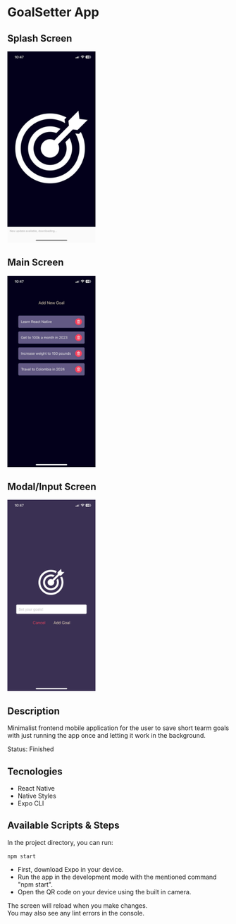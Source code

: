 # GoalSetter App


## Splash Screen

<img src="./assets/splash-screen.jpg" width="200px">

## Main Screen

<img src="./assets/main-screen.jpg" width="200px">

## Modal/Input Screen

<img src="./assets/input-screen.jpg" width="200px">

## Description

Minimalist frontend mobile application for the user to save short tearm goals with
just running the app once and letting it work in the background.

Status: Finished  

## Tecnologies

<ul> 
    <li> React Native </li>
    <li> Native Styles </li>
    <li> Expo CLI </li>
</ul>

## Available Scripts & Steps

In the project directory, you can run:

```
npm start
```

- First, download Expo in your device.
- Run the app in the development mode with the mentioned command "npm start".
- Open the QR code on your device using the built in camera.

The screen will reload when you make changes.\
You may also see any lint errors in the console.